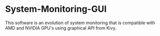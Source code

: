 # System-Monitoring-GUI
This software is an evolution of system monitoring that is compatible with AMD and NVIDIA GPU's using graphical API from Kivy.
